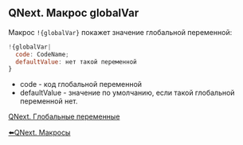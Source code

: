 ## QNext. Макрос globalVar

Макрос `!{globalVar}` покажет значение глобальной переменной:
```js 
!{globalVar|
  code: CodeName;
  defaultValue: нет такой переменной
}
```
* code - код глобальной переменной
* defaultValue - значение по умолчанию, если такой глобальной переменной нет.



[QNext. Глобальные переменные](/docs-test/admin/globalvariables-about)

[⬅️QNext. Макросы](/docs-test/macros)
  

